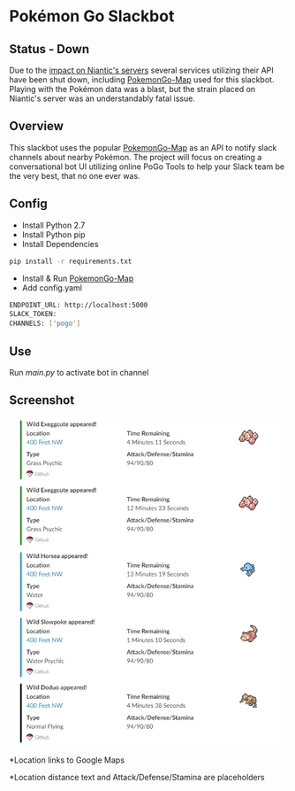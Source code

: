 # Pokémon Go Slackbot 

## Status - Down
Due to the [impact on Niantic's servers](https://www.nianticlabs.com/blog/update-080416/) several services utilizing their API have been shut down, including [PokemonGo-Map](https://github.com/AHAAAAAAA/PokemonGo-Map) used for this slackbot. Playing with the Pokémon data was a blast, but the strain placed on Niantic's server was an understandably fatal issue.

## Overview
This slackbot uses the popular [PokemonGo-Map](https://github.com/AHAAAAAAA/PokemonGo-Map) as an API to notify slack channels about nearby Pokémon. The project will focus on creating a conversational bot UI utilizing online PoGo Tools to help your Slack team be the very best, that no one ever was.

## Config
* Install Python 2.7  
* Install Python pip  
* Install Dependencies
```sh
pip install -r requirements.txt
```
* Install & Run [PokemonGo-Map](https://github.com/AHAAAAAAA/PokemonGo-Map)
* Add config.yaml
```sh
ENDPOINT_URL: http://localhost:5000
SLACK_TOKEN: 
CHANNELS: ['pogo']
```

## Use
Run *main.py* to activate bot in channel

## Screenshot
![Screenshot](/pokelert.png?raw=true "Slack Alerts")

*Location links to Google Maps 

*Location distance text and Attack/Defense/Stamina are placeholders

